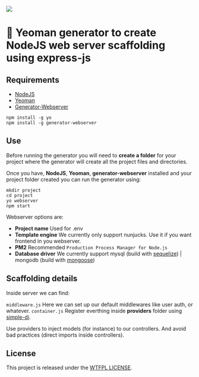 ![](https://raw.githubusercontent.com/yeoman/media/master/optimized/yeoman-masthead.png)

# 💂 Yeoman generator to create NodeJS web server scaffolding using express-js

## Requirements

- [NodeJS](https://nodejs.org/en/)
- [Yeoman](http://yeoman.io)
- [Generator-Webserver](https://github.com/blanxii/generator-webserver)

```
npm install -g yo
npm install -g generator-webserver
```

## Use

Before running the generator you will need to **create a folder** for your project where the generator will create all the project files and directories.

Once you have, **NodeJS**, **Yeoman**, **generator-webserver** installed and your project folder created you can run the generator using:

```
mkdir project
cd project
yo webserver
npm start
```

Webserver options are:

- **Project name** Used for .env
- **Template engine** We currently only support nunjucks. Use it if you want frontend in you webserver.
- **PM2** Recommended `Production Process Manager for Node.js`
- **Database driver** We currently support mysql (build with [sequelize](http://docs.sequelizejs.com/)) | mongodb (build with [mongoose](http://mongoosejs.com/))

## Scaffolding details
Inside server we can find:

`middleware.js` Here we can set up our default middlewares like user auth, or whatever.
`container.js` Register everthing inside **providers** folder using [simple-di](https://www.npmjs.com/package/simple-di).

Use providers to inject models (for instance) to our controllers. And avoid bad practices (direct imports inside controllers).

## License
This project is released under the [WTFPL LICENSE](http://www.wtfpl.net/ "WTFPL LICENSE").
